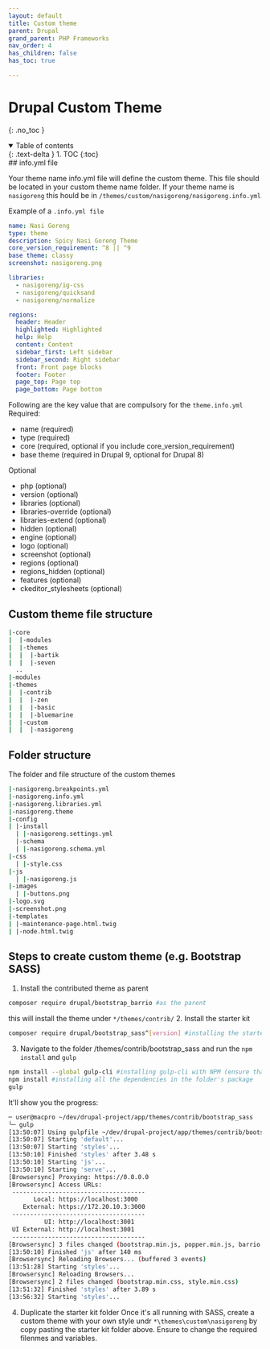 ```yaml
---
layout: default
title: Custom theme
parent: Drupal
grand_parent: PHP Frameworks
nav_order: 4
has_children: false
has_toc: true

---
```


# Drupal Custom Theme
{: .no_toc }

<details open markdown="block">
  <summary>
    Table of contents
  </summary>
  {: .text-delta }
1. TOC
{:toc}
</details>
## info.yml file

Your theme name info.yml file will define the custom theme. This file should be located in your custom theme name folder. If your theme name is `nasigoreng` this hould be in `/themes/custom/nasigoreng/nasigoreng.info.yml`

Example of a `.info.yml file`

```yml
name: Nasi Goreng
type: theme
description: Spicy Nasi Goreng Theme 
core_version_requirement: ^8 || ^9
base theme: classy
screenshot: nasigoreng.png

libraries:
  - nasigoreng/ig-css
  - nasigoreng/quicksand
  - nasigoreng/normalize

regions:
  header: Header
  highlighted: Highlighted
  help: Help
  content: Content
  sidebar_first: Left sidebar
  sidebar_second: Right sidebar
  front: Front page blocks
  footer: Footer
  page_top: Page top
  page_bottom: Page bottom

```
Following are the key value that are compulsory for the `theme.info.yml`
Required:
* name (required)
* type (required)
* core (required, optional if you include core_version_requirement)
* base theme (required in Drupal 9, optional for Drupal 8)

Optional    
* php (optional)
* version (optional)
* libraries (optional)
* libraries-override (optional)
* libraries-extend (optional)
* hidden (optional)
* engine (optional)
* logo (optional)
* screenshot (optional)
* regions (optional)
* regions_hidden (optional)
* features (optional)
* ckeditor_stylesheets (optional)

## Custom theme file structure
```bash
|-core
|  |-modules
|  |-themes
|  |  |-bartik
|  |  |-seven
  ..
|-modules
|-themes
|  |-contrib
|  |  |-zen
|  |  |-basic
|  |  |-bluemarine
|  |-custom
|  |  |-nasigoreng
```
## Folder structure
The folder and file structure of the custom themes
```bash
|-nasigoreng.breakpoints.yml
|-nasigoreng.info.yml
|-nasigoreng.libraries.yml
|-nasigoreng.theme
|-config
| |-install
  | |-nasigoreng.settings.yml
  |-schema
  | |-nasigoreng.schema.yml
|-css
  | |-style.css
|-js
  | |-nasigoreng.js
|-images
  | |-buttons.png
|-logo.svg
|-screenshot.png
|-templates
| |-maintenance-page.html.twig
| |-node.html.twig
```
## Steps to create custom theme (e.g. Bootstrap SASS)
1. Install the contributed theme as parent
```bash
composer require drupal/bootstrap_barrio #as the parent
```
this will install the theme under `*/themes/contrib/`
2. Install the starter kit 
```bash
composer require drupal/bootstrap_sass^[version] #installing the starter kit
```
3. Navigate to the folder /themes/contrib/bootstrap_sass and run the  `npm install` and `gulp`
```bash
npm install --global gulp-cli #installing gulp-cli with NPM (ensure that you have installed the latest NPM)
npm install #installing all the dependencies in the folder's package
gulp 
```
It'll show you the progress:
```bash
─ user@macpro ~/dev/drupal-project/app/themes/contrib/bootstrap_sass
╰─ gulp                                                                              ✔  6920  13:49:58 
[13:50:07] Using gulpfile ~/dev/drupal-project/app/themes/contrib/bootstrap_sass/gulpfile.js
[13:50:07] Starting 'default'...
[13:50:07] Starting 'styles'...
[13:50:10] Finished 'styles' after 3.48 s
[13:50:10] Starting 'js'...
[13:50:10] Starting 'serve'...
[Browsersync] Proxying: https://0.0.0.0
[Browsersync] Access URLs:
 -------------------------------------
       Local: https://localhost:3000
    External: https://172.20.10.3:3000
 -------------------------------------
          UI: http://localhost:3001
 UI External: http://localhost:3001
 -------------------------------------
[Browsersync] 3 files changed (bootstrap.min.js, popper.min.js, barrio.js)
[13:50:10] Finished 'js' after 140 ms
[Browsersync] Reloading Browsers... (buffered 3 events)
[13:51:28] Starting 'styles'...
[Browsersync] Reloading Browsers...
[Browsersync] 2 files changed (bootstrap.min.css, style.min.css)
[13:51:32] Finished 'styles' after 3.89 s
[13:56:32] Starting 'styles'...
```
4. Duplicate the starter kit folder 
Once it's all running with SASS, create a custom theme with your own style undr `*\themes\custom\nasigoreng` by copy pasting the starter kit folder above.
Ensure to change the required filenmes and variables.
